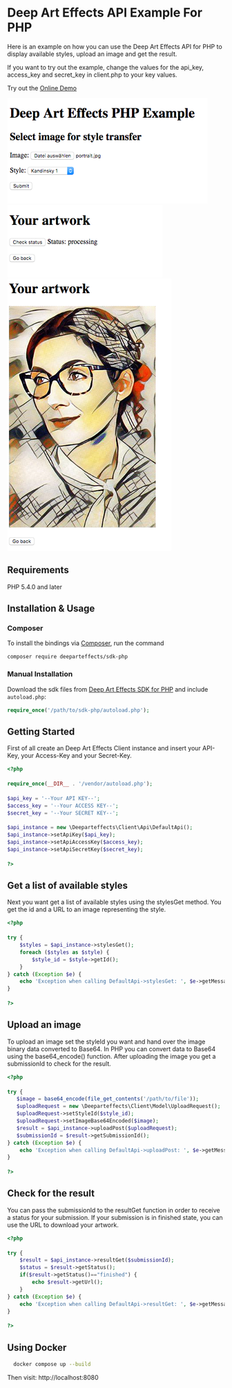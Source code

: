 # Deep Art Effects API Example For PHP
Here is an example on how you can use the Deep Art Effects API for PHP to display available styles, upload an image and get the result.

If you want to try out the example, change the values for the api_key, access_key and secret_key in client.php to your key values.

Try out the [Online Demo](https://www.deeparteffects.com/demo/)

![Screenshot-1](/screenshots/screenshot-1.png)
![Screenshot-2](/screenshots/screenshot-2.png)
![Screenshot-3](/screenshots/screenshot-3.png)

## Requirements

PHP 5.4.0 and later

## Installation & Usage
### Composer

To install the bindings via [Composer](http://getcomposer.org/), run the command

```
composer require deeparteffects/sdk-php
```

### Manual Installation

Download the sdk files from [Deep Art Effects SDK for PHP](https://developer.deeparteffects.com/page/sdk/) and include `autoload.php`:

```php
require_once('/path/to/sdk-php/autoload.php');
```

## Getting Started

First of all create an Deep Art Effects Client instance and insert your API-Key, your Access-Key and your Secret-Key.

```php
<?php

require_once(__DIR__ . '/vendor/autoload.php');

$api_key = '--Your API KEY--';
$access_key = '--Your ACCESS KEY--';
$secret_key = '--Your SECRET KEY--';

$api_instance = new \Deeparteffects\Client\Api\DefaultApi();
$api_instance->setApiKey($api_key);
$api_instance->setApiAccessKey($access_key);
$api_instance->setApiSecretKey($secret_key);

?>
```

## Get a list of available styles
Next you want get a list of available styles using the stylesGet method. You get the id and a URL to an image representing the style.

```php
<?php

try {
    $styles = $api_instance->stylesGet();
    foreach ($styles as $style) {
        $style_id = $style->getId();
    }
} catch (Exception $e) {
    echo 'Exception when calling DefaultApi->stylesGet: ', $e->getMessage(), PHP_EOL;
}

?>
```

## Upload an image
To upload an image set the styleId you want and hand over the image binary data converted to Base64. 
In PHP you can convert data to Base64 using the base64_encode() function. After uploading the image you get a submissionId to check for the result.

```php
<?php

try {
   $image = base64_encode(file_get_contents('/path/to/file'));
   $uploadRequest = new \Deeparteffects\Client\Model\UploadRequest();
   $uploadRequest->setStyleId($style_id);
   $uploadRequest->setImageBase64Encoded($image);
   $result = $api_instance->uploadPost($uploadRequest);
   $submissionId = $result->getSubmissionId();
} catch (Exception $e) {
    echo 'Exception when calling DefaultApi->uploadPost: ', $e->getMessage(), PHP_EOL;
}

?>
```

## Check for the result
You can pass the submissionId to the resultGet function in order to receive a status for your submission. 
If your submission is in finished state, you can use the URL to download your artwork.

```php
<?php

try {
    $result = $api_instance->resultGet($submissionId);
    $status = $result->getStatus();
    if($result->getStatus()=="finished") {
        echo $result->getUrl();
    }
} catch (Exception $e) {
    echo 'Exception when calling DefaultApi->resultGet: ', $e->getMessage(), PHP_EOL;
}

?>
```

## Using Docker
```sh
  docker compose up --build
```
Then visit: http://localhost:8080